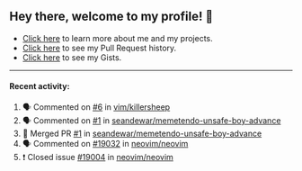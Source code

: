 ## Hey there, welcome to my profile! 👋

- [Click here](https://seandewar.github.io/) to learn more about me and my projects.
- [Click here](https://github.com/search?p=1&q=author%3Aseandewar+is%3Apr) to see my Pull Request history.
- [Click here](https://gist.github.com/seandewar) to see my Gists.

---

#### Recent activity:

<!--START_SECTION:activity-->
1. 🗣 Commented on [#6](https://github.com/vim/killersheep/issues/6) in [vim/killersheep](https://github.com/vim/killersheep)
2. 🗣 Commented on [#1](https://github.com/seandewar/memetendo-unsafe-boy-advance/issues/1) in [seandewar/memetendo-unsafe-boy-advance](https://github.com/seandewar/memetendo-unsafe-boy-advance)
3. 🎉 Merged PR [#1](https://github.com/seandewar/memetendo-unsafe-boy-advance/pull/1) in [seandewar/memetendo-unsafe-boy-advance](https://github.com/seandewar/memetendo-unsafe-boy-advance)
4. 🗣 Commented on [#19032](https://github.com/neovim/neovim/issues/19032) in [neovim/neovim](https://github.com/neovim/neovim)
5. ❗️ Closed issue [#19004](https://github.com/neovim/neovim/issues/19004) in [neovim/neovim](https://github.com/neovim/neovim)
<!--END_SECTION:activity-->
